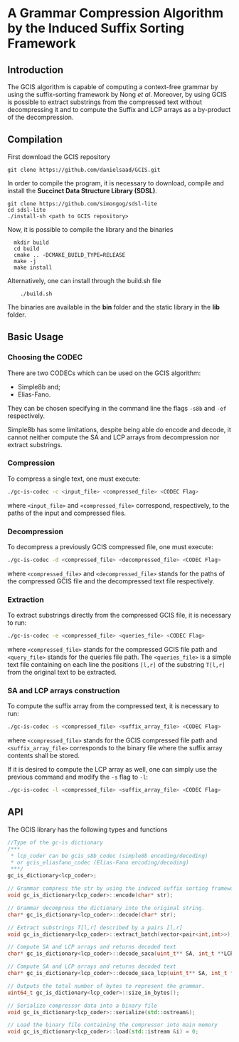 # A Grammar Compression Algorithm by the Induced Suffix Sorting Framework

## Introduction

The GCIS algorithm is capable of computing a context-free grammar by using the suffix-sorting framework by Nong *et al*. Moreover, by using GCIS is possible to extract substrings from the compressed text without decompressing it and to compute the Suffix and LCP arrays as a by-product of the decompression. 

## Compilation

First download the GCIS repository

```shell
git clone https://github.com/danielsaad/GCIS.git
```

In order to compile the program, it is necessary to download, compile and install the **Succinct Data Structure Library (SDSL)**.

```shell
git clone https://github.com/simongog/sdsl-lite
cd sdsl-lite
./install-sh <path to GCIS repository>
```

Now, it is possible to compile the library and the binaries

```shell
  mkdir build
  cd build
  cmake .. -DCMAKE_BUILD_TYPE=RELEASE
  make -j
  make install
```

Alternatively, one can install through the build.sh file

```shell
    ./build.sh
```

The binaries are available in the **bin** folder and the static library in the  **lib** folder.

## Basic Usage

### Choosing the CODEC

There are two CODECs which can be used on the GCIS algorithm:
- Simple8b and;
- Elias-Fano.

They can be chosen specifying in the command line the flags `-s8b` and `-ef` respectively.

Simple8b has some limitations, despite being able do encode and decode, it  cannot neither compute the SA and LCP arrays from decompression nor extract substrings.


### Compression

To compress a single text, one must execute:

```bash
./gc-is-codec -c <input_file> <compressed_file> <CODEC Flag>
```

where `<input_file>` and `<compressed_file>` correspond, respectively, to the paths of the input and compressed files.

### Decompression

To decompress a previously GCIS compressed file, one must execute:


```bash
./gc-is-codec -d <compressed_file> <decompressed_file> <CODEC Flag>
```

where `<compressed_file>` and `<decompressed_file>` stands for the paths of the compressed GCIS file and the decompressed text file respectively.

### Extraction

To extract substrings directly from the compressed GCIS file, it is necessary to run:

```bash
./gc-is-codec -e <compressed_file> <queries_file> <CODEC Flag>
```

where `<compressed_file>` stands for the compressed GCIS file path and `<query_file>` stands for the queries file path. The `<queries_file>` is a simple text file containing on each line the positions `[l,r]` of the substring `T[l,r]` from the original text to be extracted.

### SA and LCP arrays construction

To compute the suffix array from the compressed text, it is necessary to run:

```bash
./gc-is-codec -s <compressed_file> <suffix_array_file> <CODEC Flag>
```
where `<compressed_file>` stands for the GCIS compressed file path and `<suffix_array_file>` corresponds to the binary file where the suffix array contents shall be stored. 

If it is desired to compute the LCP array as well, one can simply use the previous command and modify the `-s` flag to `-l`:

```bash
./gc-is-codec -l <compressed_file> <suffix_array_file> <CODEC Flag>
```


## API

The GCIS library has the following types and functions

```cpp
//Type of the gc-is dictionary
/***
 * lcp_coder can be gcis_s8b_codec (simple8b encoding/decoding)
 * or gcis_eliasfano_codec (Elias-Fano encoding/decoding)
 ***/
gc_is_dictionary<lcp_coder>;

// Grammar compress the str by using the induced suffix sorting framework
void gc_is_dictionary<lcp_coder>::encode(char* str);

// Grammar decompress the dictionary into the original string.
char* gc_is_dictionary<lcp_coder>::decode(char* str);

// Extract substrings T[l,r] described by a pairs [l,r]
void gc_is_dictionary<lcp_coder>::extract_batch(vector<pair<int,int>>);

// Compute SA and LCP arrays and returns decoded text
char* gc_is_dictionary<lcp_coder>::decode_saca(uint_t** SA, int_t **LCP);

// Compute SA and LCP arrays and returns decoded text
char* gc_is_dictionary<lcp_coder>::decode_saca_lcp(uint_t** SA, int_t **LCP);

// Outputs the total number of bytes to represent the grammar.
uint64_t gc_is_dictionary<lcp_coder>::size_in_bytes();

// Serialize compressor data into a binary file
void gc_is_dictionary<lcp_coder>::serialize(std::ostream&);

// Load the binary file containing the compressor into main memory
void gc_is_dictionary<lcp_coder>::load(std::istream &i) = 0;


```
